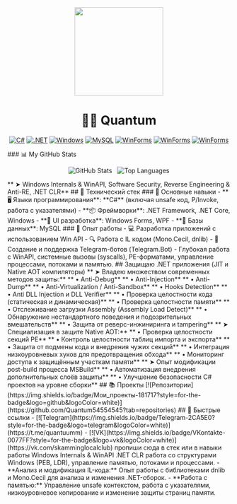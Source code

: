 <div align="center"> <img src="https://media.giphy.com/media/du3J3cXyzhj75IOgvA/giphy.gif" width="200" height="200"> <h1>👨‍💻 Quantum</h1> <p align="center"> <a href="#"><img alt="C#" src="https://img.shields.io/badge/C%23-239120?style=for-the-badge&logo=c-sharp&logoColor=white"></a> <a href="#"><img alt=".NET" src="https://img.shields.io/badge/.NET-512BD4?style=for-the-badge&logo=dotnet&logoColor=white"></a> <a href="#"><img alt="Windows" src="https://img.shields.io/badge/Windows-0078D6?style=for-the-badge&logo=windows&logoColor=white"></a> <a href="#"><img alt="MySQL" src="https://img.shields.io/badge/MySQL-4479A1?style=for-the-badge&logo=mysql&logoColor=white"></a> <a href="#"><img alt="WinForms" src="https://img.shields.io/badge/WinForms-blue?style=for-the-badge"></a> <a href="#"><img alt="WinForms" src="https://img.shields.io/badge/Software Security-white?style=for-the-badge"></a> <a href="#"><img alt="WinForms" src="https://img.shields.io/badge/Reverse Engineering-black?style=for-the-badge"></a> </div> ### 📊 My GitHub Stats <p align="center"> <img src="https://github-readme-stats.vercel.app/api?username=Quantum54554545&show_icons=true&theme=radical&rank_icon=github" alt="GitHub Stats"> &nbsp; <img src="https://github-readme-stats.vercel.app/api/top-langs/?username=Quantum54554545&layout=compact&theme=radical" alt="Top Languages"> </p> ** ➤ Windows Internals & WinAPI, Software Security, Reverse Engineering & Anti-RE, .NET CLR** ## 💼 Технический стек ### 🔷 Основные навыки - **🖥️ Языки программирования**: **C#** (включая unsafe код, P/Invoke, работа с указателями) - **📦 Фреймворки**: .NET Framework, .NET Core, Windows - **🎨 UI разработка**: Windows Forms, WPF - **💾 Базы данных**: MySQL ### 🔧 Опыт работы - 💻 Разработка приложений с использованием Win API - 🔍 Работа с IL кодом (Mono.Cecil, dnlib) - 🤖 Создание и поддержка Telegram-ботов (Telegram.Bot) - Глубокая работа с WinAPI, системные вызовы (syscalls), PE-форматами, управление процессами, потоками и памятью. ## Защищаю .NET приложения (JIT и Native AOT компиляторы) ** ➤ Владею множеством современных методов защиты:** ** • Anti-Debug** ** • Anti-Injection** ** • Anti-Dump** ** • Anti-Virtualization / Anti-Sandbox** ** • Hooks Detection** ** • Anti DLL Injection и DLL Verifier** ** • Проверка целостности кода (статическая и динамическая)** ** • Проверка целостности памяти** ** • Отслеживание загрузки Assembly (Assembly Load Detect)** ** • Обнаружение нестандартного поведения и подозрительных вмешательств** ** • Защита от реверс-инжиниринга и tampering** ** ➤ Специализация в защите Native AOT:** ** • Проверка целостности секций PE** ** • Контроль целостности таблиц импорта и экспорта** ** • Защита от подмены кода и внедрения чужих секций** ** • Интеграция низкоуровневых хуков для предотвращения обхода** ** • Мониторинг доступа к защищённым участкам памяти** ** ➤ Опыт модификации post-build процесса MSBuild** ** • Автоматизация внедрения дополнительных слоёв защиты** ** • Улучшение безопасности C# проектов на уровне сборки** ## 📚 Проекты [![Репозитории](https://img.shields.io/badge/Мои_проекты-181717?style=for-the-badge&logo=github&logoColor=white)](https://github.com/Quantum54554545?tab=repositories) ## 🔗 Быстрые ссылки - [![Telegram](https://img.shields.io/badge/Telegram-2CA5E0?style=for-the-badge&logo=telegram&logoColor=white)](https://t.me/quantuumm) - [![VK](https://img.shields.io/badge/VKontakte-0077FF?style=for-the-badge&logo=vk&logoColor=white)](https://vk.com/skamminglocalclub) <!--- Quantum54554545/Quantum54554545 is a ✨ special ✨ repository because its README.md (this file) appears on your GitHub profile. You can click the Preview link to take a look at your changes. ---> пропиши сюда в стек или в навыки работы Windows Internals & WinAPI .NET CLR работа со структурами Windows (PEB, LDR), управление памятью, потоками и процессами. - **Анализ и модификация IL-кода:** Опыт работы с библиотеками dnlib и Mono.Cecil для анализа и изменения .NET-сборок. - **Работа с памятью:** Управление unsafe контекстом, работа с указателями, низкоуровневое копирование и изменение защиты страниц памяти.
